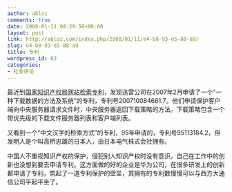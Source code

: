 ```yaml
---
author: abloz
comments: true
date: 2008-01-11 08:29:56+00:00
layout: post
link: http://abloz.com/index.php/2008/01/11/e4-b8-93-e5-88-a9/
slug: e4-b8-93-e5-88-a9
title: 专利
wordpress_id: 63
categories:
- 社会评论
---
```


最近到[国家知识产权局网站检索专利](http://www.sipo.gov.cn/sipo/zljs/)，发现迅雷公司在2007年2月申请了一个“一种下载数据的方法及系统”的专利，专利号200710084661.7。他们申请保护客户端向中央服务器请求文件时，中央服务器返回下载策略的方法。下载策略包含一个带优先级的下载文件服务器列表和客户端列表。

又看到一个“中文汉字的检索方式”的专利，95年申请的，专利号95113184.2，但发明人是个叫高桥忠雄的日本人，由日本电气株式会社拥有。

中国人不重视知识产权的保护，侵犯别人知识产权时没有意识，自己在工作中的创新也没想到要去申请专利。这方面做的好的企业是华为公司，在很多研发上的创新都申请了专利，筑起了一道专利保护的壁垒，其拥有的专利数慢慢可以与西方大通信公司平起平坐了。
